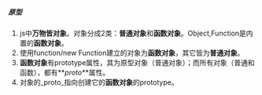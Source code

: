 ##### 原型
1.  js中**万物皆对象**。对象分成2类：**普通对象**和**函数对象**。Object,Function是内置的**函数对象**。
2.  使用function/new Function建立的对象为**函数对象**，其它皆为**普通对象**。
3.  **函数对象**有prototype属性，其为原型对象（普通对象）；而所有对象（普通和函数），都有**_proto_**属性。
4.  对象的_proto_指向创建它的**函数对象**的prototype。
